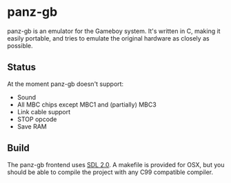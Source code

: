 # panz-gb

panz-gb is an emulator for the Gameboy system. It's written in C, making it easily portable, and tries to emulate the original hardware as closely as possible.

## Status

At the moment panz-gb doesn't support:

- Sound
- All MBC chips except MBC1 and (partially) MBC3
- Link cable support
- STOP opcode
- Save RAM

## Build

The panz-gb frontend uses [SDL 2.0](http://www.libsdl.org). A makefile is provided for OSX, but you should be able to compile the project with any C99 compatible compiler.